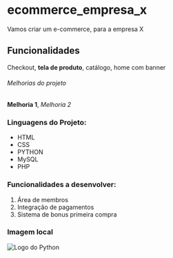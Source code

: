 # ecommerce_empresa_x

Vamos criar um e-commerce, para a empresa X

## Funcionalidades

Checkout, **tela de produto**, catálogo, home com banner


###### Melhorias do projeto

__Melhoria 1__, _Melhoria 2_

### Linguagens do Projeto:

* HTML
* CSS
* PYTHON
* MySQL
* PHP

### Funcionalidades a desenvolver:

1. Área de membros
2. Integração de pagamentos
3. Sistema de bonus primeira compra

### Imagem local

![Logo do Python](img/python.png)
